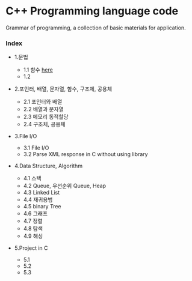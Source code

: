 # C++ Programming language code
Grammar of programming, a collection of basic materials for application.
### Index
* 1.문법 
  *   1.1 함수 [here](https://github.com/csbyun-data/CPP-Pro/blob/main/chap01/Function/README.md)
  *   1.2 
  
* 2.포인터, 배열, 문자열, 함수, 구조체, 공용체 
  *   2.1 포인터와 배열
  *   2.2 배열과 문자열
  *   2.3 메모리 동적할당
  *   2.4 구조체, 공용체
  
* 3.File I/O 
  *   3.1 File I/O
  *   3.2 Parse XML response in C without using library

* 4.Data Structure, Algorithm 
  *   4.1 스택
  *   4.2 Queue, 우선순위 Queue, Heap
  *   4.3 Linked List
  *   4.4 재귀용법
  *   4.5 binary Tree
  *   4.6 그래프
  *   4.7 정렬
  *   4.8 탐색
  *   4.9 해싱

* 5.Project in C 
  *   5.1 
  *   5.2 
  *   5.3 
